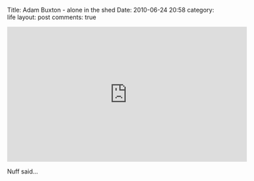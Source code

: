 Title: Adam Buxton - alone in the shed
Date: 2010-06-24 20:58
category: life
layout: post
comments: true


<iframe width="560" height="315" src="http://www.youtube.com/embed/k0QbyaN7E1E" frameborder="0" allowfullscreen></iframe>


Nuff said...
